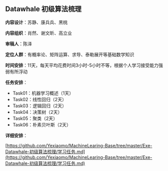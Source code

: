 ## Datawhale 初级算法梳理

**内容设计**：苏静、康兵兵、黑桃

**内容组织**：肖然、谢文昕、高立业

**审稿人**：陈泽

**定位人群**：有概率论、矩阵运算、求导、泰勒展开等基础数学知识

**时间安排**：11天，每天平均花费时间3小时-5小时不等，根据个人学习接受能力强弱有所浮动

**任务安排**：
- Task01：机器学习概述（1天）
- Task02：线性回归（2天）
- Task03：逻辑回归（2天）
- Task04：决策树（2天）
- Task05：聚类（2天）
- Task06：朴素贝叶斯（2天）

**详细安排**：

[https://github.com/Yexiaomo/MachineLearing-Base/tree/master/Exe-Datawhale-初级算法梳理/学习任务.md](https://github.com/Yexiaomo/MachineLearing-Base/tree/master/Exe-Datawhale-初级算法梳理/学习任务.md)
